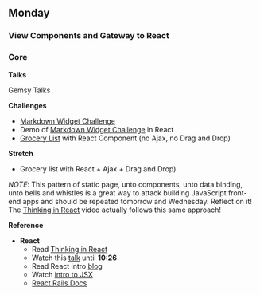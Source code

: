 ## Monday
### View Components and Gateway to React

### Core

**Talks**

Gemsy Talks

**Challenges**

- [Markdown Widget Challenge](../../../../markdown-widget-challenge)
- Demo of [Markdown Widget Challenge](../../../../markdown-widget-challenge) in React
- [Grocery List](../../../../grocery-list-react-challenge) with React Component (no Ajax, no Drag and Drop)

**Stretch**

- Grocery list with React + Ajax + Drag and Drop)

_NOTE_: This pattern of static page, unto components, unto data binding, unto bells and
whistles is a great way to attack building JavaScript front-end apps and
should be repeated tomorrow and Wednesday. Reflect on it! The [Thinking in React](https://facebook.github.io/react/docs/thinking-in-react.html) video actually follows this same approach!

**Reference**

- **React**
	- Read [Thinking in React](https://facebook.github.io/react/docs/thinking-in-react.html)
	- Watch this [talk](https://www.youtube.com/watch?v=qqVbr_LaCIo) until **10:26**
	- Read React intro [blog](https://blog.risingstack.com/the-react-way-getting-started-tutorial/)
	- Watch [intro to JSX](https://frontendmasters.com/courses/react-intro/#v=mc66igcb45)
	- [React Rails Docs](https://github.com/reactjs/react-rails)
